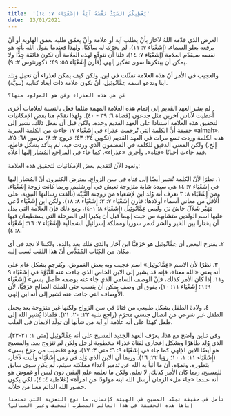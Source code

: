 ```yaml
---
title:  'يُعْطِيكُمُ السَّيِّدُ نَفْسُهُ آيَةً (إِشَعْيَاء ٧: ١٤)'
date:  13/01/2021
---
```


العرض الذي قدّمه اللهُ لآحَاز بأنْ يطلب آية أو علامة وأنْ يعمّق طلبه بعمق الهاوية أو أنْ يرفعه بعلو السماء، (إِشَعْيَاء ٧: ١١)، لم يحرّك له ساكنًا، ولهذا فعندما يقول الله بأنه هو نفسه سيقدّم العلامة (إِشَعْيَاء ٧: ١٤)، فلنا أن نتوقّع لهذه العلامة أن تكون فائقة جِدًّا ولا يمكن أن يبتكرها سوى تفكير إلهي (قارن إِشَعْيَاء ٥٥: ٤٩؛ ١كورنثوس ۲: ۹).

والعجيب في الأمر أنْ هذه العلامة تمثّلت في ابن. ولكن كيف يمكن لعذراء أن تحبل وتلد ابنا وتدعو اسمه عِمَّانُوئِيل، أنْ تكون علامة ذات أبعاد كتابية (نبويَّة).

`مَن هي هذه العذراء ومَن هو المولود منها؟`

لم يشر العهد القديم إلى إتمام هذه العلامة المهمة مثلما فعل بالنسبة لعلامات أخرى أُعطيت لأناس آخرين مثل جدعون (قضاة ٦: ۳۹ - ٤٠). ولهذا نقدّم هنا بعض الإمكانيات لتحقيق هذه العلامة استنادا على العهد القديم وحده. ولكن قبل أن نفعل ذلك، نشير إلى حقيقة أنَّ الكلمة التي تُرجمت عذراء في إِشَعْيَاء ۱۷ جاءت من الكلمة العبرية «almah». هذه الكلمة وردت تسع مرات في العهد القديم (تكوين ٢٤: ٤٣؛ خروج ٢: ٨؛ مزمور ٦٨: ٢٥، إلخ.) ولكن المعنى الدقيق للكلمة في المضمون الذي وردت فيه، لم يتأكد بشكل قاطع، فقد جاءت أحيانًا «فتاة»، وأخري «عذراء»، كما جاء في المراجع المُشار إليها أعلاه.

ونعود الآن لتقديم بعض الإمكانيات لتحقيق هذه العلامة:

١. نظرًا لأنَّ الكلمة تُشير أيضًا إلى فتاة في سن الزواج، يفترض الكثيرون أنَّ المُشار إليها في إِشَعْيَاء ۷: ١٤ هي سيدة شابة متزوجة تعيش في أورشليم. وربما كانت زوجة إِشَعْيَاء. ومن إِشَعْيَاء ۸: ۳ نعرف أنه وُلد ابن لإشعياء من زوجته النَّبِيّة (تألفت رسالتها النبوية، على الأقل من معاني أسماء أولادها؛ قارن إِشَعْيَاء ٧: ٣؛ إِشَعْيَاء ٨: ١٨). ولكن ابن إِشَعْيَاء دُعي مَهَيْر شَلاَلَ حَاشَ بَزَ، وليس عِمَّانُوئِيل (إِشَعْيَاء ٨: ١-٤)، ومع ذلك فإن العلامة التي يدل عليها اسم الولدين متشابهة من حيث إنهما قبل أن يكبرا إلى المرحلة التي يستطيعان فيها أن يختارا بين الخير والشر تُدمر سوريا ومملكة إسرائيل الشمالية (إِشَعْيَاء ٧: ١٦؛ إِشَعْيَاء ٨: ٤).

٢. يقترح البعض أن عِمَّانُوئِيل هو حَزَقِيَّا ابن آحَاز والذي مَلك بعد والده. ولكننا لا نجد في أي مكان من الكِتَاب المُقَدَّس أنّ هذا اللقب نُسب إليه.

٣. نظرًا لأن الاسم «عِمَّانُوئِيل» اسم عجيب وبه بعض الغموض، ويُترجم بشكل عام على أنه يعني «الله معنا»، فإنه قد يشير إلى الابن الخاص الذي جاءت عنه النُّبُوَّة في إِشَعْيَاء ٩ و١١. إذا كان الأمر كذلك، فإنَّ الوصف السامي الذي جاء عنه بوصفه «أصل يسى» (إِشَعْيَاء ٩: ٦؛ إِشَعْيَاء ١١: ١٠)، يفوق أي وصف يمكن أن ينسب حتى للملك الصالح حَزَقِيَّا، لأن الأوصاف التي جاءت عنه تُشير إلى أنه ابن إلهي.

٤. ولادة الطفل بشكل طبيعي من فتاة في سن الزواج ولكنها غير متزوجة بعد يجعل الطفل غير شرعي من اتصال جنسي محرّم (راجع تثنية ٢٢: ٢٠، ٢١). فلماذا يُشير الله إلى طفل كهذا على أنه علامة أو آية من شأنها أن تولّد الإيمان في القلب.

وفي تباين واضح مع هذا، يعرّف العهد الجديد المسيح على أنه عِمَّانُوئِيل (متى ١: ٢١-٢٣)، الذي وُلِد طاهرًا وبشكل إعجازي لفتاة عذراء مخطوبة لرجل ولكن لم تتزوج بعد. والمسيح هو أيضًا الابن الإلهي كما جاء في إِشَعْيَاء ٩: ٦؛ متى ٣: ١٧)، وهو «قضيب من جزع يسى» (إِشَعْيَاء ١١: ١، ١٠؛ رؤيا ٢٢: ١٦). وربما أن الابن الذي وُلِد في زمن إِشَعْيَاء وأثبت لآحَاز، بتطوره، ونموّه، أن ما أنبأ به الله عن تدمير أعداء مملكته سيتم، لم يكن سوى سابق للمسيح، ربما كان الأمر كذلك، لا نعلم. ولكن ما نعلمه علم اليقين دون لبس أو غموض هو أنه عندما «جاء ملء الزمان أرسل الله ابنه مولودًا من امرأة» (غلاطية ٤: ٤)، لكي يكون حضور الله الدائم معنا من خلاله.

`تأمل في حقيقة تجسّد المسيح في الهيئة كإنسان. ما نوع التعزية التي تمنحنا إياها هذه الحقيقة في هذا العالم المضطرب المخيف وغير المبالي؟`